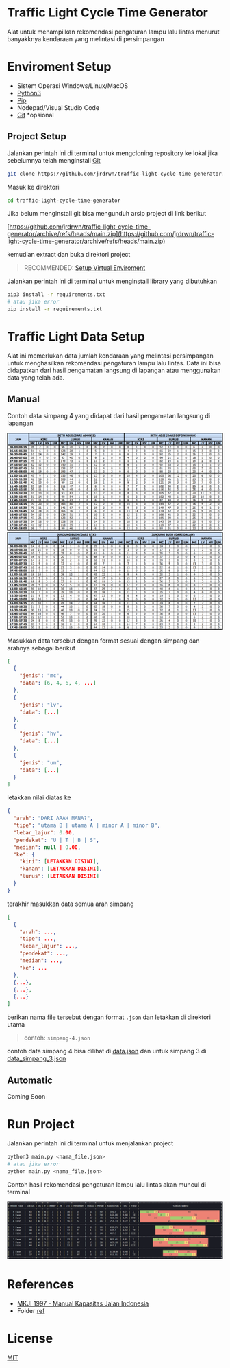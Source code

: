 # Traffic Light Cycle Time Generator

Alat untuk menampilkan rekomendasi pengaturan lampu lalu lintas menurut
banyakknya kendaraan yang melintasi di persimpangan

# Enviroment Setup

- Sistem Operasi Windows/Linux/MacOS
- [Python3](https://www.python.org/downloads/)
- [Pip](https://pip.pypa.io/en/stable/installation/)
- Nodepad/Visual Studio Code
- [Git](https://git-scm.com/downloads) \*opsional

## Project Setup

Jalankan perintah ini di terminal untuk mengcloning repository ke lokal jika
sebelumnya telah menginstall [Git](https://git-scm.com/downloads)

```bash
git clone https://github.com/jrdrwn/traffic-light-cycle-time-generator.git
```

Masuk ke direktori

```bash
cd traffic-light-cycle-time-generator
```

Jika belum menginstall git bisa mengunduh arsip project di link berikut

[https://github.com/jrdrwn/traffic-light-cycle-time-generator/archive/refs/heads/main.zip](https://github.com/jrdrwn/traffic-light-cycle-time-generator/archive/refs/heads/main.zip)

kemudian extract dan buka direktori project

> RECOMMENDED:
> [Setup Virtual Enviroment](https://docs.python.org/3/library/venv.html)

Jalankan perintah ini di terminal untuk menginstall library yang dibutuhkan

```bash
pip3 install -r requirements.txt
# atau jika error
pip install -r requirements.txt
```

# Traffic Light Data Setup

Alat ini memerlukan data jumlah kendaraan yang melintasi persimpangan untuk
menghasilkan rekomendasi pengaturan lampu lalu lintas. Data ini bisa didapatkan
dari hasil pengamatan langsung di lapangan atau menggunakan data yang telah ada.

## Manual

Contoh data simpang 4 yang didapat dari hasil pengamatan langsung di lapangan

![Data1](data-1.png) ![Data2](data-2.png)

Masukkan data tersebut dengan format sesuai dengan simpang dan arahnya sebagai
berikut

```json
[
  {
    "jenis": "mc",
    "data": [6, 4, 6, 4, ...]
  },
  {
    "jenis": "lv",
    "data": [...]
  },
  {
    "jenis": "hv",
    "data": [...]
  },
  {
    "jenis": "um",
    "data": [...]
  }
]
```

letakkan nilai diatas ke

```json
{
  "arah": "DARI ARAH MANA?",
  "tipe": "utama B | utama A | minor A | minor B",
  "lebar_lajur": 0.00,
  "pendekat": "U | T | B | S",
  "median": null | 0.00,
  "ke": {
    "kiri": [LETAKKAN DISINI],
    "kanan": [LETAKKAN DISINI],
    "lurus": [LETAKKAN DISINI]
  }
}
```

terakhir masukkan data semua arah simpang

```json
[
  {
    "arah": ...,
    "tipe": ...,
    "lebar_lajur": ...,
    "pendekat": ...,
    "median": ...,
    "ke": ...
  },
  {...},
  {...},
  {...}
]
```

berikan nama file tersebut dengan format `.json` dan letakkan di direktori utama

> contoh: `simpang-4.json`

contoh data simpang 4 bisa dilihat di [data.json](data.json) dan untuk simpang 3
di [data_simpang_3.json](data_simpang_3.json.json)

## Automatic

Coming Soon

# Run Project

Jalankan perintah ini di terminal untuk menjalankan project

```bash
python3 main.py <nama_file.json>
# atau jika error
python main.py <nama_file.json>
```

Contoh hasil rekomendasi pengaturan lampu lalu lintas akan muncul di terminal

![Result](result.png)

# References

- [MKJI 1997 - Manual Kapasitas Jalan Indonesia](./ref/mkji.pdf)
- Folder [ref](./ref)

# License

[MIT](./LICENSE)
